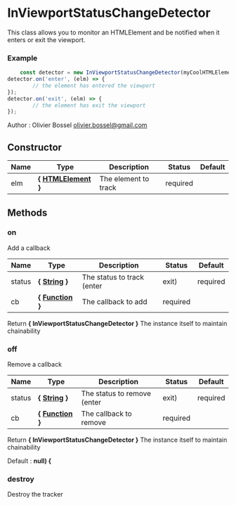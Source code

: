 # InViewportStatusChangeDetector

This class allows you to monitor an HTMLElement and be notified when it enters or exit the viewport.


### Example
```js
	const detector = new InViewportStatusChangeDetector(myCoolHTMLElement);
detector.on('enter', (elm) => {
		// the element has entered the viewport
});
detector.on('exit', (elm) => {
		// the element has exit the viewport
});
```
Author : Olivier Bossel <olivier.bossel@gmail.com>


## Constructor


Name  |  Type  |  Description  |  Status  |  Default
------------  |  ------------  |  ------------  |  ------------  |  ------------
elm  |  **{ [HTMLElement](https://developer.mozilla.org/fr/docs/Web/API/HTMLElement) }**  |  The element to track  |  required  |






## Methods


### on

Add a callback


Name  |  Type  |  Description  |  Status  |  Default
------------  |  ------------  |  ------------  |  ------------  |  ------------
status  |  **{ [String](https://developer.mozilla.org/fr/docs/Web/JavaScript/Reference/Objets_globaux/String) }**  |  The status to track (enter|exit)  |  required  |
cb  |  **{ [Function](https://developer.mozilla.org/fr/docs/Web/JavaScript/Reference/Objets_globaux/Function) }**  |  The callback to add  |  required  |

Return **{ InViewportStatusChangeDetector }** The instance itself to maintain chainability


### off

Remove a callback


Name  |  Type  |  Description  |  Status  |  Default
------------  |  ------------  |  ------------  |  ------------  |  ------------
status  |  **{ [String](https://developer.mozilla.org/fr/docs/Web/JavaScript/Reference/Objets_globaux/String) }**  |  The status to remove (enter|exit)  |  required  |
cb  |  **{ [Function](https://developer.mozilla.org/fr/docs/Web/JavaScript/Reference/Objets_globaux/Function) }**  |  The callback to remove  |  required  |

Return **{ InViewportStatusChangeDetector }** The instance itself to maintain chainability

Default : **null) {**


### destroy

Destroy the tracker